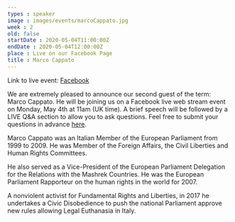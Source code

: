 ```yaml
---
types : speaker
image : images/events/marcoCappato.jpg
week : 2
old: false
startDate : 2020-05-04T11:00:00Z
endDate : 2020-05-04T12:00:00Z
place : Live on our Facebook Page
title : Marco Cappato
---
```


Link to live event:
[Facebook](https://www.facebook.com/OxfordUniversityItalianSociety)

We are extremely pleased to announce our second guest of the term: Marco Cappato. He will be joining us on a Facebook live web stream event on Monday, May 4th at 11am (UK time). A brief speech will be followed by a LIVE Q&A section to allow you to ask questions. Feel free to submit your questions in advance [here](https://corexmssqfzhpqrl5x5t.fra1.qualtrics.com/jfe/form/SV_01DKofN2FRVcqI5?fbclid=IwAR2NyyPaDStysOsbneeQ-JDRiY9MA0RG3AdwDsbfwLWz2qZmkWkXsusLjZk).

Marco Cappato was an Italian Member of the European Parliament from 1999 to 2009. He was Member of the Foreign Affairs, the Civil Liberties and Human Rights Committees.

He also served as a Vice-President of the European Parliament Delegation for the Relations with the Mashrek Countries.
He was the European Parliament Rapporteur on the human rights in the world for 2007.

A nonviolent activist for Fundamental Rights and Liberties, in 2017 he undertakes a Civic Disobedience to push the national Parliament approve new rules allowing Legal Euthanasia in Italy.
